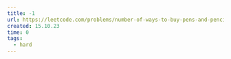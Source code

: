 ```yaml
---
title: -1
url: https://leetcode.com/problems/number-of-ways-to-buy-pens-and-pencils/description/
created: 15.10.23
time: 0
tags:
  - hard
---
```


